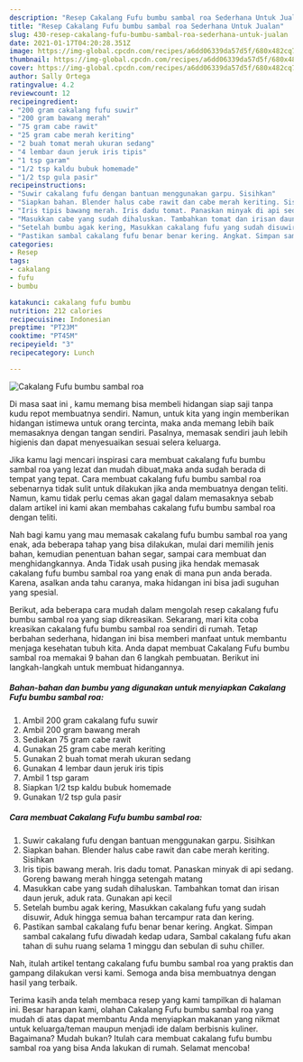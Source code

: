 ```yaml
---
description: "Resep Cakalang Fufu bumbu sambal roa Sederhana Untuk Jualan"
title: "Resep Cakalang Fufu bumbu sambal roa Sederhana Untuk Jualan"
slug: 430-resep-cakalang-fufu-bumbu-sambal-roa-sederhana-untuk-jualan
date: 2021-01-17T04:20:28.351Z
image: https://img-global.cpcdn.com/recipes/a6dd06339da57d5f/680x482cq70/cakalang-fufu-bumbu-sambal-roa-foto-resep-utama.jpg
thumbnail: https://img-global.cpcdn.com/recipes/a6dd06339da57d5f/680x482cq70/cakalang-fufu-bumbu-sambal-roa-foto-resep-utama.jpg
cover: https://img-global.cpcdn.com/recipes/a6dd06339da57d5f/680x482cq70/cakalang-fufu-bumbu-sambal-roa-foto-resep-utama.jpg
author: Sally Ortega
ratingvalue: 4.2
reviewcount: 12
recipeingredient:
- "200 gram cakalang fufu suwir"
- "200 gram bawang merah"
- "75 gram cabe rawit"
- "25 gram cabe merah keriting"
- "2 buah tomat merah ukuran sedang"
- "4 lembar daun jeruk iris tipis"
- "1 tsp garam"
- "1/2 tsp kaldu bubuk homemade"
- "1/2 tsp gula pasir"
recipeinstructions:
- "Suwir cakalang fufu dengan bantuan menggunakan garpu. Sisihkan"
- "Siapkan bahan. Blender halus cabe rawit dan cabe merah keriting. Sisihkan"
- "Iris tipis bawang merah. Iris dadu tomat. Panaskan minyak di api sedang. Goreng bawang merah hingga setengah matang"
- "Masukkan cabe yang sudah dihaluskan. Tambahkan tomat dan irisan daun jeruk, aduk rata. Gunakan api kecil"
- "Setelah bumbu agak kering, Masukkan cakalang fufu yang sudah disuwir, Aduk hingga semua bahan tercampur rata dan kering."
- "Pastikan sambal cakalang fufu benar benar kering. Angkat. Simpan sambal cakalang fufu diwadah kedap udara, Sambal cakalang fufu akan tahan di suhu ruang selama 1 minggu dan sebulan di suhu chiller."
categories:
- Resep
tags:
- cakalang
- fufu
- bumbu

katakunci: cakalang fufu bumbu 
nutrition: 212 calories
recipecuisine: Indonesian
preptime: "PT23M"
cooktime: "PT45M"
recipeyield: "3"
recipecategory: Lunch

---
```



![Cakalang Fufu bumbu sambal roa](https://img-global.cpcdn.com/recipes/a6dd06339da57d5f/680x482cq70/cakalang-fufu-bumbu-sambal-roa-foto-resep-utama.jpg)

Di masa  saat ini , kamu memang bisa membeli hidangan siap saji tanpa kudu repot membuatnya sendiri. Namun, untuk kita yang ingin memberikan hidangan istimewa untuk orang tercinta, maka anda memang lebih baik memasaknya dengan tangan sendiri. Pasalnya, memasak sendiri jauh lebih higienis dan dapat menyesuaikan sesuai selera keluarga.

Jika kamu lagi mencari inspirasi cara membuat cakalang fufu bumbu sambal roa yang lezat dan mudah dibuat,maka anda sudah berada di tempat yang tepat. Cara membuat cakalang fufu bumbu sambal roa  sebenarnya tidak sulit untuk dilakukan jika anda membuatnya dengan teliti. Namun, kamu tidak perlu cemas akan gagal dalam memasaknya 
sebab dalam artikel ini kami akan membahas cakalang fufu bumbu sambal roa dengan teliti.  



Nah bagi kamu yang mau memasak cakalang fufu bumbu sambal roa yang enak, ada beberapa tahap yang bisa dilakukan, mulai dari memilih jenis bahan, kemudian penentuan bahan segar, sampai cara membuat dan menghidangkannya. Anda Tidak usah pusing jika hendak memasak cakalang fufu bumbu sambal roa yang enak di mana pun anda berada. Karena, asalkan anda  tahu caranya, maka hidangan ini bisa jadi suguhan yang spesial.

Berikut, ada beberapa cara mudah dalam mengolah resep cakalang fufu bumbu sambal roa yang siap dikreasikan. Sekarang, mari kita coba kreasikan cakalang fufu bumbu sambal roa sendiri di rumah. Tetap berbahan sederhana, hidangan ini bisa memberi manfaat untuk membantu menjaga kesehatan tubuh kita. Anda dapat membuat Cakalang Fufu bumbu sambal roa memakai 9 bahan dan 6 langkah pembuatan. Berikut ini langkah-langkah untuk membuat hidangannya.

<!--inarticleads1-->

##### Bahan-bahan dan bumbu yang digunakan untuk menyiapkan Cakalang Fufu bumbu sambal roa:

1. Ambil 200 gram cakalang fufu suwir
1. Ambil 200 gram bawang merah
1. Sediakan 75 gram cabe rawit
1. Gunakan 25 gram cabe merah keriting
1. Gunakan 2 buah tomat merah ukuran sedang
1. Gunakan 4 lembar daun jeruk iris tipis
1. Ambil 1 tsp garam
1. Siapkan 1/2 tsp kaldu bubuk homemade
1. Gunakan 1/2 tsp gula pasir




<!--inarticleads2-->

##### Cara membuat Cakalang Fufu bumbu sambal roa:

1. Suwir cakalang fufu dengan bantuan menggunakan garpu. Sisihkan
1. Siapkan bahan. Blender halus cabe rawit dan cabe merah keriting. Sisihkan
1. Iris tipis bawang merah. Iris dadu tomat. Panaskan minyak di api sedang. Goreng bawang merah hingga setengah matang
1. Masukkan cabe yang sudah dihaluskan. Tambahkan tomat dan irisan daun jeruk, aduk rata. Gunakan api kecil
1. Setelah bumbu agak kering, Masukkan cakalang fufu yang sudah disuwir, Aduk hingga semua bahan tercampur rata dan kering.
1. Pastikan sambal cakalang fufu benar benar kering. Angkat. Simpan sambal cakalang fufu diwadah kedap udara, Sambal cakalang fufu akan tahan di suhu ruang selama 1 minggu dan sebulan di suhu chiller.




Nah, itulah artikel tentang  cakalang fufu bumbu sambal roa  yang praktis dan gampang dilakukan versi kami. Semoga anda bisa membuatnya dengan hasil yang terbaik. 

Terima kasih anda telah membaca resep yang kami tampilkan di halaman ini. Besar harapan kami, olahan  Cakalang Fufu bumbu sambal roa yang mudah di atas dapat membantu Anda menyiapkan makanan yang nikmat untuk keluarga/teman maupun menjadi ide dalam berbisnis kuliner. Bagaimana? Mudah bukan? Itulah cara membuat cakalang fufu bumbu sambal roa yang bisa Anda lakukan di rumah. Selamat mencoba!

